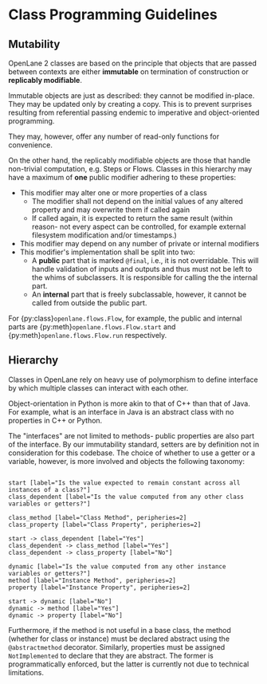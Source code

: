 # Class Programming Guidelines

## Mutability

OpenLane 2 classes are based on the principle that objects that are passed between contexts are either **immutable** on termination of construction or **replicably modifiable**.

Immutable objects are just as described: they cannot be modified in-place. They may be updated only by creating a copy. This is to prevent surprises resulting from referential passing endemic to imperative and object-oriented programming.

They may, however, offer any number of read-only functions for convenience.

On the other hand, the replicably modifiable objects are those that handle non-trivial computation, e.g. Steps or Flows. Classes in this hierarchy may have a maximum of **one** public modifier adhering to these properties:
* This modifier may alter one or more properties of a class
    * The modifier shall not depend on the initial values of any altered
      property and may overwrite them if called again
    * If called again, it is expected to return the same result (within reason- not every aspect can be controlled, for example external filesystem modification and/or timestamps.)
* This modifier may depend on any number of private or internal modifiers
* This modifier's implementation shall be split into two:
    * A **public** part that is marked `@final`, i.e., it is not overridable.
      This will handle validation of inputs and outputs and thus must not be
      left to the whims of subclassers. It is responsible for calling the the
      internal part.
    * An **internal** part that is freely subclassable, however, it cannot be
      called from outside the public part.

For {py:class}`openlane.flows.Flow`, for example, the public and internal parts
are {py:meth}`openlane.flows.Flow.start` and {py:meth}`openlane.flows.Flow.run` respectively.


## Hierarchy

Classes in OpenLane rely on heavy use of polymorphism to define interface by
which multiple classes can interact with each other.

Object-orientation in Python is more akin to that of C++ than that of Java. For
example, what is an interface in Java is an abstract class with no properties
in C++ or Python.

The "interfaces" are not limited to methods- public properties are also part of
the interface. By our immutability standard, setters are by definition not in
consideration for this codebase. The choice of whether to use a getter or a
variable, however, is more involved and objects the following taxonomy:

```{digraph} taxonomy

start [label="Is the value expected to remain constant across all instances of a class?"]
class_dependent [label="Is the value computed from any other class variables or getters?"]

class_method [label="Class Method", peripheries=2]
class_property [label="Class Property", peripheries=2]

start -> class_dependent [label="Yes"]
class_dependent -> class_method [label="Yes"]
class_dependent -> class_property [label="No"]

dynamic [label="Is the value computed from any other instance variables or getters?"]
method [label="Instance Method", peripheries=2]
property [label="Instance Property", peripheries=2]

start -> dynamic [label="No"]
dynamic -> method [label="Yes"]
dynamic -> property [label="No"]

```

Furthermore, if the method is not useful in a base class, the method
(whether for class or instance) must be declared abstract using the
`@abstractmethod` decorator. Similarly, properties must be assigned
`NotImplemented` to declare that they are abstract. The former
is programmatically enforced, but the latter is currently not due to
technical limitations.
